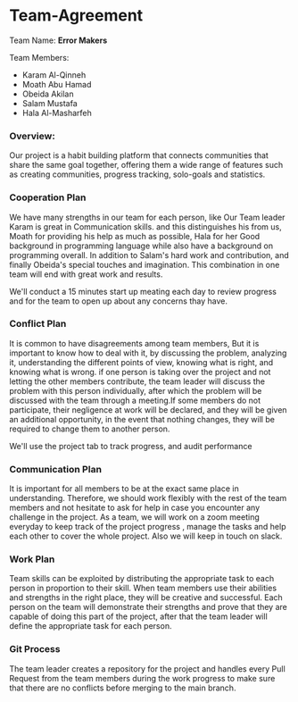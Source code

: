 # Team-Agreement

Team Name: **Error Makers**

Team Members:

- Karam Al-Qinneh
- Moath Abu Hamad
- Obeida Akilan
- Salam Mustafa
- Hala Al-Masharfeh


### Overview:

Our project is a habit building platform that connects communities that share the same goal together, offering them a wide range of features such as creating communities, progress tracking, solo-goals and statistics.

### Cooperation Plan

We have many strengths in our team for each person, like Our Team leader Karam is great in Communication skills. and this distinguishes his from us, Moath for providing his help as much as possible, Hala for her Good background in programming language while also have a background on programming overall. In addition to Salam's hard work and contribution, and finally Obeida's special touches and imagination. This combination in one team will end with great work and results.

We'll conduct a 15 minutes start up meating each day to review progress and for the team to open up about any concerns thay have.

### Conflict Plan

It is common to have disagreements among team members, But it is important to know how to deal with it, by discussing the problem, analyzing it, understanding the different points of view, knowing what is right, and knowing what is wrong. if one person is taking over the project and not letting the other members contribute, the team leader will discuss the problem with this person individually, after which the problem will be discussed with the team through a meeting.If some members do not participate, their negligence at work will be declared, and they will be given an additional opportunity, in the event that nothing changes, they will be required to change them to another person.

We'll use the project tab to track progress, and audit performance

### Communication Plan

It is important for all members to be at the exact same place in understanding. Therefore, we should work flexibly with the rest of the team members and not hesitate to ask for help in case you encounter any challenge in the project. As a team, we will work on a zoom meeting everyday to keep track of the project progress , manage the tasks and help each other to cover the whole project. Also we will keep in touch on slack.

### Work Plan

Team skills can be exploited by distributing the appropriate task to each person in proportion to their skill. When team members use their abilities and strengths in the right place, they will be creative and successful. Each person on the team will demonstrate their strengths and prove that they are capable of doing this part of the project, after that the team leader will define the appropriate task for each person.

### Git Process

The team leader creates a repository for the project and handles every Pull Request from the team members during the work progress to make sure that there are no conflicts before merging to the main branch.
